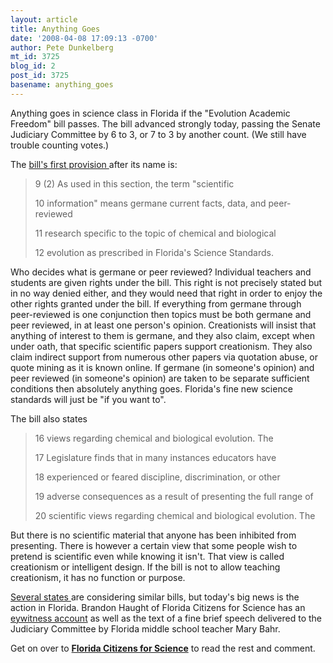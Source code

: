 ```yaml
---
layout: article
title: Anything Goes
date: '2008-04-08 17:09:13 -0700'
author: Pete Dunkelberg
mt_id: 3725
blog_id: 2
post_id: 3725
basename: anything_goes
---
```

Anything goes in science class in Florida if the "Evolution Academic Freedom" bill passes.  The bill advanced strongly today, passing the Senate Judiciary Committee by 6 to 3, or 7 to 3 by another count. (We still have trouble counting votes.)

The [bill's  first provision ](http://www.flsenate.gov/cgi-bin/view_page.pl?Tab=session&amp;Submenu=1&amp;FT=D&amp;File=session/2008/Senate/bills/amendments_com/html/sb2692AM398832.html) after its name is: 

> 9      (2) As used in this section, the term "scientific
> 
> 10 information" means germane current facts, data, and peer-reviewed
> 
> 11 research specific to the topic of chemical and biological
> 
> 12 evolution as prescribed in Florida's Science Standards.

Who decides what is germane or peer reviewed? Individual teachers and students are given rights under the bill.  This right is not precisely stated but in no way denied either, and they would need that right in order to enjoy the other rights granted under the bill. 
If everything from germane through peer-reviewed is one conjunction then topics must be both germane and peer reviewed, in at least one person's opinion.  Creationists will insist that anything of interest to them is germane, and they also claim, except when under oath, that specific scientific papers support creationism.  They also claim indirect support from numerous other papers via quotation abuse, or quote mining as it is known online. 
If germane (in someone's opinion) and peer reviewed (in someone's opinion) are taken to be separate sufficient conditions then absolutely anything goes. Florida's fine new science standards will just be "if you want to".

The bill also states 

> 16 views regarding chemical and biological evolution. The 
> 
> 17 Legislature finds that in many instances educators have
> 
> 18 experienced or feared discipline, discrimination, or other 
> 
> 19 adverse consequences as a result of presenting the full range of
> 
> 20 scientific views regarding chemical and biological evolution. The

But there is no scientific material that anyone has been inhibited from presenting. There is however a certain view that some people wish to pretend is scientific even while knowing it isn't.  That view is called creationism or intelligent design.  If the bill is not to allow teaching creationism, it has no function or purpose. 

[Several states ](http://en.wikipedia.org/wiki/Academic_Freedom_bills) are considering similar bills, but today's big news is the action in Florida. Brandon Haught of Florida Citizens for Science has an [eywitness account](http://www.flascience.org/wp/?p=534) as well as the text of a fine brief speech delivered to the Judiciary Committee by Florida middle school teacher Mary Bahr. 

Get on over to **[Florida Citizens for Science](http://www.flascience.org/wp/?p=534)** to read the rest and comment.
